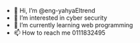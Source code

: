 - 👋 Hi, I’m @eng-yahyaEltrend
- 👀 I’m interested in cyber security
- 🌱 I’m currently learning web programming
- 📫 How to reach me 0111832495

<!---
eng-yahyaEltrend/eng-yahyaEltrend is a ✨ special ✨ repository because its `README.md` (this file) appears on your GitHub profile.
You can click the Preview link to take a look at your changes.
--->
